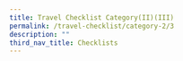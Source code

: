 ```yaml
---
title: Travel Checklist Category(II)(III)
permalink: /travel-checklist/category-2/3
description: ""
third_nav_title: Checklists
---
```

